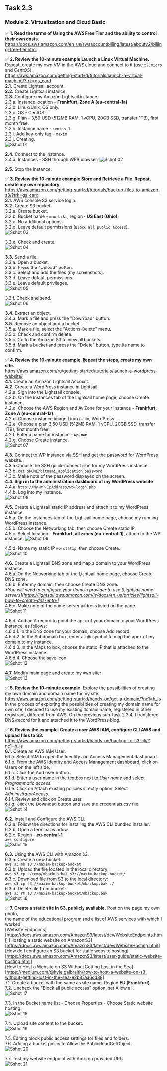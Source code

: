 ## Task 2.3
### Module 2. Virtualization and Cloud Basic
:white_check_mark: **1. Read the terms of Using the AWS Free Tier and the ability to control their own costs.**  
https://docs.aws.amazon.com/en_us/awsaccountbilling/latest/aboutv2/billing-free-tier.html  

:white_check_mark: **2. Review the 10-minute example Launch a Linux Virtual Machine.**  
Repeat, create my own VM in the AWS cloud and connect to it (use `t2.micro` and _CentOS_).  
https://aws.amazon.com/getting-started/tutorials/launch-a-virtual-machine/?trk=gs_card  
**2.1.** Create Lightsail account.  
**2.2.** Create Lightsail instance.  
**2.3.** Configure my Amazon Lightsail instance.  
2.3.a. Instance location - **Frankfurt, Zone A (eu-central-1a)**  
2.3.b. Linux/Unix, OS only.  
2.3.c. OS - CentOS.  
2.3.g. Plan - 3,50 USD (512MB RAM, 1 vCPU, 20GB SSD, transfer 1TB), first month free.  
2.3.h. Instance name - `centos-1`   
2.3.i. Add key-only tag - `maxim`  
2.3.j. Creating.  
![Sshot 01](https://github.com/nigth/DevOps_online_Kyiv_2020Q3Q4/blob/master/m2/task2.3/shots/01_create_light_inst.png "Sshot 01")  

**2.4.** Connect to the instance.  
2.4.a. Instances - SSH through WEB browser:
![Sshot 02](https://github.com/nigth/DevOps_online_Kyiv_2020Q3Q4/blob/master/m2/task2.3/shots/02_lightsail_ssh.png "Sshot 02")  

**2.5.** Stop the instance.  

:white_check_mark: **3. Review the 10-minute example Store and Retrieve a File. Repeat, create my own repository.**  
https://aws.amazon.com/getting-started/tutorials/backup-files-to-amazon-s3/?trk=gs_card  
**3.1.** AWS console S3 service login.  
**3.2.** Create S3 bucket.  
3.2.a. Create bucket.  
3.2.b. Bucket name - `max-bckt`, region - **US East (Ohio)**.  
3.2.c. No additional options.  
3.2.d. Leave default permissions (`Block all public access`).  
![Sshot 03](https://github.com/nigth/DevOps_online_Kyiv_2020Q3Q4/blob/master/m2/task2.3/shots/03_create_bucket.png "Sshot 03")  

3.2.e. Check and create.  
![Sshot 04](https://github.com/nigth/DevOps_online_Kyiv_2020Q3Q4/blob/master/m2/task2.3/shots/04_manage_buckets.png "Sshot 04")  

**3.3.** Send a file.  
3.3.a. Open a bucket.  
3.3.b. Press the "Upload" button.  
3.3.c. Select and add the files (my screenshots).  
3.3.d. Leave default permissions.  
3.3.e. Leave default privileges.  
![Sshot 05](https://github.com/nigth/DevOps_online_Kyiv_2020Q3Q4/blob/master/m2/task2.3/shots/05_upload_files.png "Sshot 05")  

3.3.f. Check and send.  
![Sshot 06](https://github.com/nigth/DevOps_online_Kyiv_2020Q3Q4/blob/master/m2/task2.3/shots/06_files_list.png "Sshot 06")  

**3.4.** Extract an object.  
3.4.a. Mark a file and press the "Download" button.  
**3.5.** Remove an object and a bucket.  
3.5.a. Mark a file, select the "Actions-Delete" menu.  
3.5.b. Check and confirm delete.  
3.5.c. Go to the Amazon S3 to view all buckets.  
3.5.d. Mark a bucket and press the "Delete" button, type its name to confirm.  

:white_check_mark: **4. Review the 10-minute example. Repeat the steps, create my own site.**  
https://aws.amazon.com/ru/getting-started/tutorials/launch-a-wordpress-website/  
**4.1.** Create an Amazon Lightsail Account.  
**4.2.** Create a WordPress instance in Lightsail.  
4.2.a. Sign into the Lightsail console.  
4.2.b. On the Instances tab of the Lightsail home page, choose Create instance.  
4.2.c. Choose the AWS Region and Av Zone for your instance - **Frankfurt, Zone A (eu-central-1a)**.  
4.2.d. Choose instance image Linux/Unix, WordPress.  
4.2.e. Choose a plan 3,50 USD (512MB RAM, 1 vCPU, 20GB SSD, transfer 1TB), first month free.   
4.2.f. Enter a name for instance - **`wp-max`**  
4.2.g. Choose Create instance.  
![Sshot 07](https://github.com/nigth/DevOps_online_Kyiv_2020Q3Q4/blob/master/m2/task2.3/shots/07_wordpress_lightsail.png "Sshot 07")  

**4.3.** Connect to WP instance via SSH and get the password for WordPress website.  
4.3.a.Choose the SSH quick-connect icon for my WordPress instance.  
4.3.b. `cat $HOME/bitnami_application_password`  
4.3.c. Make note of the password displayed on the screen.  
**4.4. Sign in to the administration dashboard of my WordPress website**  
4.4.a. `http://My-WP-IpAddress/wp-login.php`  
4.4.b. Log into my instance.  
![Sshot 08](https://github.com/nigth/DevOps_online_Kyiv_2020Q3Q4/blob/master/m2/task2.3/shots/08_wp_dashboard.png "Sshot 08")  

**4.5.** Create a Lightsail static IP address and attach it to my WordPress instance.  
4.5.a. On the Instances tab of the Lightsail home page, choose my running WordPress instance.  
4.5.b. Choose the Networking tab, then choose Create static IP.  
4.5.c. Select location - **Frankfurt, all zones (eu-central-1)**, attach to the WP instance. 
![Sshot 09](https://github.com/nigth/DevOps_online_Kyiv_2020Q3Q4/blob/master/m2/task2.3/shots/09_wp_stat_ip.png "Sshot 09")  

4.5.d. Name my static IP `wp-statip`, then choose Create.  
![Sshot 10](https://github.com/nigth/DevOps_online_Kyiv_2020Q3Q4/blob/master/m2/task2.3/shots/10_wp_get_statip.png "Sshot 10")  

**4.6.** Create a Lightsail DNS zone and map a domain to your WordPress instance.  
4.6.a. On the Networking tab of the Lightsail home page, choose Create DNS zone.  
4.6.b. Enter my domain, then choose Create DNS zone.  
 _*You will need to configure your domain provider to use [Lightsail name servers][https://lightsail.aws.amazon.com/ls/docs/en_us/articles/lightsail-how-to-create-dns-entry]_  
4.6.с. Make note of the name server address listed on the page.  
![Sshot 11](https://github.com/nigth/DevOps_online_Kyiv_2020Q3Q4/blob/master/m2/task2.3/shots/11_dns_zone_created.png "Sshot 11")  

4.6.d. Add an A record to point the apex of your domain to your WordPress instance, as follows:  
4.6.d.1. In the DNS zone for your domain, choose Add record.  
4.6.d.2. In the Subdomain box, enter an @ symbol to map the apex of my domain to my instance.  
4.6.d.3. In the Maps to box, choose the static IP that is attached to the WordPress instance.  
4.6.d.4. Choose the save icon.  
![Sshot 12](https://github.com/nigth/DevOps_online_Kyiv_2020Q3Q4/blob/master/m2/task2.3/shots/12_add_a_record.png "Sshot 12")  

**4.7.** Modify main page and create my own site:  
![Sshot 13](https://github.com/nigth/DevOps_online_Kyiv_2020Q3Q4/blob/master/m2/task2.3/shots/13_my_wp_site.png "Sshot 13")  

:white_check_mark: **5. Review the 10-minute example.**
Explore the possibilities of creating my own domain and domain name for my site.  
https://aws.amazon.com/getting-started/hands-on/get-a-domain/?nc1=h_ls  
In the process of exploring the possibilities of creating my domain name for own site,
I decided to use my existing domain name, registered in other registrant, different from AWS.
On the previous sub-task 2.3.4, I transfered DNS-record for it and attached it to the WordPress blog.

:white_check_mark: **6. Review the example. Create a user AWS IAM, configure CLI AWS and upload files to S3.**  
https://aws.amazon.com/getting-started/hands-on/backup-to-s3-cli/?nc1=h_ls  
**6.1.** Create an AWS IAM User.  
6.1.a. Select IAM to open the Identity and Access Management dashboard.  
6.1.b. From the AWS Identity and Access Management dashboard, click on Users on the left side.  
6.1.c. Click the Add user button.  
6.1.d. Enter a user name in the textbox next to _User name_ and select _Programmatic access_.  
6.1.e. Click on Attach existing policies directly option. Select _AdministratorAccess_.  
6.1.f. Review and click on Create user.  
6.1.g. Click the Download button and save the credentials.csv file.  
![Sshot 14](https://github.com/nigth/DevOps_online_Kyiv_2020Q3Q4/blob/master/m2/task2.3/shots/14_user_created.png "Sshot 14")  

**6.2.** Install and Configure the AWS CLI.  
6.2.a. Follow the directions for installing the AWS CLI bundled installer.  
6.2.b. Open a terminal window.  
6.2.c. Region - **eu-central-1**  
`aws configure`  
![Sshot 15](https://github.com/nigth/DevOps_online_Kyiv_2020Q3Q4/blob/master/m2/task2.3/shots/15_aws_conf.png "Sshot 15")  

**6.3.** Using the AWS CLI with Amazon S3.  
6.3.a. Create a new bucket:  
`aws s3 mb s3://maxim-backup-bucket`  
6.3.b. Upload the file located in the local directory:  
`aws s3 cp ~/temp/mbackup.bak s3://maxim-backup-bucket/`  
6.3.c. Download file from S3 to the local directory:  
`aws s3 cp s3://maxim-backup-bucket/mbackup.bak ./`  
6.3.d. Delete file from bucket:  
`aws s3 rm s3://maxim-backup-bucket/mbackup.bak`  
![Sshot 16](https://github.com/nigth/DevOps_online_Kyiv_2020Q3Q4/blob/master/m2/task2.3/shots/16_s3_backup.png "Sshot 16")  

:white_check_mark: **7. Create a static site in S3, publicly available.** Post on the page my own photo,  
the name of the educational program and a list of AWS services with which I worked.  
[Website Endpoints][https://docs.aws.amazon.com/AmazonS3/latest/dev/WebsiteEndpoints.html]
[Hosting a static website on Amazon S3][https://docs.aws.amazon.com/AmazonS3/latest/dev/WebsiteHosting.html]  
[How do I configure an S3 bucket for static website hosting][https://docs.aws.amazon.com/AmazonS3/latest/user-guide/static-website-hosting.html]  
[How to Host a Website on S3 Without Getting Lost in the Sea][https://medium.com/@kyle.galbraith/how-to-host-a-website-on-s3-without-getting-lost-in-the-sea-e2b82aa6cd38]  
7.1. Create a bucket with the same as site name. Region **EU (Frankfurt)**.  
7.2. Uncheck the "Block all public access" option, set Allow all.  
![Sshot 17](https://github.com/nigth/DevOps_online_Kyiv_2020Q3Q4/blob/master/m2/task2.3/shots/17_create_site_bucket.png "Sshot 17")  

7.3. In the Bucket name list - Choose Properties - Choose Static website hosting.  
![Sshot 18](https://github.com/nigth/DevOps_online_Kyiv_2020Q3Q4/blob/master/m2/task2.3/shots/18_enable_stat_hosting.png "Sshot 18")  

7.4. Upload site content to the bucket.  
![Sshot 19](https://github.com/nigth/DevOps_online_Kyiv_2020Q3Q4/blob/master/m2/task2.3/shots/19_uploaded_content.png "Sshot 19")  

7.5. Editing block public access settings for files and folders.  
7.6. Adding a bucket policy to Allow the PublicReadGetObject.  
![Sshot 20](https://github.com/nigth/DevOps_online_Kyiv_2020Q3Q4/blob/master/m2/task2.3/shots/20_bucket_policy.png "Sshot 20")  

7.7. Test my website endpoint with Amazon provided URL:  
![Sshot 21](https://github.com/nigth/DevOps_online_Kyiv_2020Q3Q4/blob/master/m2/task2.3/shots/21_endpoint_works.png "Sshot 21")  












